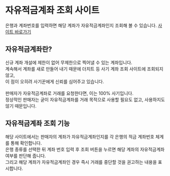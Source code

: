 # 자유적금계좌 조회 사이트
은행과 계좌번호를 입력하면 해당 계좌가 자유적금계좌인지 조회해 볼 수 있습니다. <a href="https://just-live28.github.io/scam_account_search_site/" target="_blank">사이트 바로가기</a>
## 자유적금계좌란?
신규 계좌 개설에 제한이 없어 무제한으로 찍어낼 수 있는 계좌입니다.<br>
계속해서 계좌를 새로 만들어 내기 때문에 더치트 등 사기 계좌 조회 사이트에 조회되지 않고,<br>이 점이 오히려 사기꾼에게 신뢰를 심어주고 있습니다.<br><br>
판매자가 자유적금계좌로 거래를 요청한다면, 이는 100% 사기입니다.<br>
정상적인 판매자는 굳이 자유적금계좌를 거래 목적으로 사용할 필요도 없고, 사용하지도 않기 때문입니다.
## 자유적금계좌 조회 기능
해당 사이트에서는 판매자의 계좌가 자유적금계좌인지를 각 은행의 적금 계좌번호 체계를 통해 확인합니다.<br>
은행 종류를 선택한 뒤 계좌 번호 입력 후 조회 버튼을 누르면 해당 계좌의 자유적금계좌 여부를 판단해 줍니다.<br>
그리고 해당 계좌가 자유적금계좌인 경우 즉시 거래를 중단할 것을 권고하는 내용을 표시합니다.
